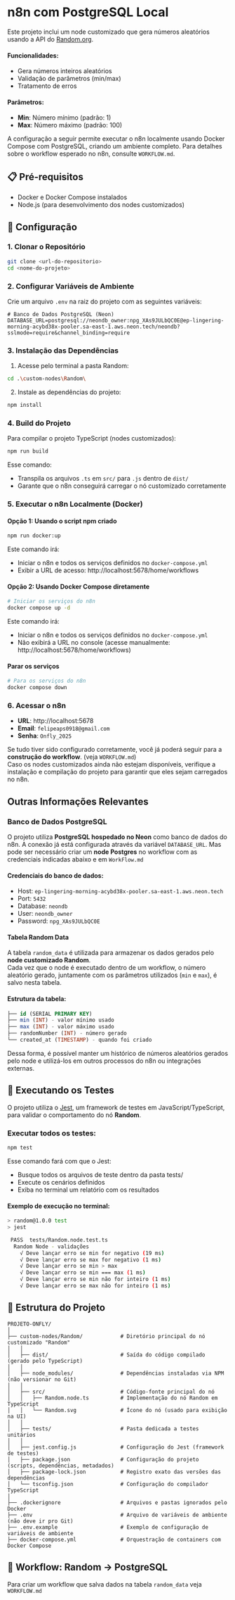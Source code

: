 # n8n com PostgreSQL Local

Este projeto inclui um node customizado que gera números aleatórios usando a API do [Random.org](https://www.random.org/).

#### Funcionalidades:
- Gera números inteiros aleatórios
- Validação de parâmetros (min/max)
- Tratamento de erros

#### Parâmetros:
- **Min**: Número mínimo (padrão: 1)
- **Max**: Número máximo (padrão: 100)

A configuração a seguir permite executar o n8n localmente usando Docker Compose com PostgreSQL, criando um ambiente completo. Para detalhes sobre o workflow esperado no n8n, consulte `WORKFLOW.md`.

## 📋 Pré-requisitos

- Docker e Docker Compose instalados
- Node.js (para desenvolvimento dos nodes customizados)

## 🚀 Configuração

### 1. Clonar o Repositório
```bash
git clone <url-do-repositorio>
cd <nome-do-projeto>
```

### 2. Configurar Variáveis de Ambiente

Crie um arquivo `.env` na raiz do projeto com as seguintes variáveis:

```env
# Banco de Dados PostgreSQL (Neon)
DATABASE_URL=postgresql://neondb_owner:npg_XAs9JULbQC0E@ep-lingering-morning-acybd38x-pooler.sa-east-1.aws.neon.tech/neondb?sslmode=require&channel_binding=require
```
### 3. Instalação das Dependências

1. Acesse pelo terminal a pasta Random:
```bash
cd .\custom-nodes\Random\
```

2. Instale as dependências do projeto:
```bash
npm install
```

### 4. Build do Projeto

Para compilar o projeto TypeScript (nodes customizados):

```bash
npm run build
```

Esse comando:
- Transpila os arquivos `.ts` em `src/` para `.js` dentro de `dist/`
- Garante que o n8n conseguirá carregar o nó customizado corretamente

### 5. Executar o n8n Localmente (Docker)

#### Opção 1: Usando o script npm criado
```bash
npm run docker:up
```

Este comando irá:
- Iniciar o n8n e todos os serviços definidos no `docker-compose.yml`
- Exibir a URL de acesso: http://localhost:5678/home/workflows

#### Opção 2: Usando Docker Compose diretamente

```bash
# Iniciar os serviços do n8n
docker compose up -d
```

Este comando irá:
- Iniciar o n8n e todos os serviços definidos no `docker-compose.yml`
- Não exibirá a URL no console (acesse manualmente: http://localhost:5678/home/workflows)
  
#### Parar os serviços
```bash
# Para os serviços do n8n
docker compose down
```

### 6. Acessar o n8n

- **URL**: http://localhost:5678
- **Email**: `felipeaps0918@gmail.com`
- **Senha**: `Onfly_2025`

Se tudo tiver sido configurado corretamente, você já poderá seguir para a **construção do workflow**. (veja `WORKFLOW.md`)  
Caso os nodes customizados ainda não estejam disponíveis, verifique a instalação e compilação do projeto para garantir que eles sejam carregados no n8n.

## Outras Informações Relevantes

### Banco de Dados PostgreSQL

O projeto utiliza **PostgreSQL hospedado no Neon** como banco de dados do n8n. A conexão já está configurada através da variável `DATABASE_URL`. Mas pode ser necessário criar um **node Postgres** no workflow com as credenciais indicadas abaixo e em `WorkFlow.md` 

#### Credenciais do banco de dados:

- Host: `ep-lingering-morning-acybd38x-pooler.sa-east-1.aws.neon.tech`
- Port: `5432`
- Database: `neondb`
- User: `neondb_owner`
- Password: `npg_XAs9JULbQC0E`

#### Tabela Random Data

A tabela `random_data` é utilizada para armazenar os dados gerados pelo **node customizado Random**.  
Cada vez que o node é executado dentro de um workflow, o número aleatório gerado, juntamente com os parâmetros utilizados (`min` e `max`), é salvo nesta tabela.

#### Estrutura da tabela:
```sql
├── id (SERIAL PRIMARY KEY)
├── min (INT) - valor mínimo usado
├── max (INT) - valor máximo usado  
├── randomNumber (INT) - número gerado
└── created_at (TIMESTAMP) - quando foi criado
```

Dessa forma, é possível manter um histórico de números aleatórios gerados pelo node e utilizá-los em outros processos do n8n ou integrações externas.
  
## 🧪 Executando os Testes

O projeto utiliza o [Jest](https://jestjs.io/), um framework de testes em JavaScript/TypeScript, para validar o comportamento do nó **Random**.

### Executar todos os testes:
```bash
npm test
```
Esse comando fará com que o Jest:
- Busque todos os arquivos de teste dentro da pasta tests/
- Execute os cenários definidos
- Exiba no terminal um relatório com os resultados

#### Exemplo de execução no terminal:
```bash
> random@1.0.0 test
> jest

 PASS  tests/Random.node.test.ts
  Random Node - validações
    √ Deve lançar erro se min for negativo (19 ms)
    √ Deve lançar erro se max for negativo (1 ms)
    √ Deve lançar erro se min > max
    √ Deve lançar erro se min === max (1 ms)
    √ Deve lançar erro se min não for inteiro (1 ms)
    √ Deve lançar erro se max não for inteiro (1 ms)
```
## 📁 Estrutura do Projeto

```
PROJETO-ONFLY/
│
├── custom-nodes/Random/            # Diretório principal do nó customizado "Random"
│   │
│   ├── dist/                       # Saída do código compilado (gerado pelo TypeScript)
│   │
│   ├── node_modules/               # Dependências instaladas via NPM (não versionar no Git)
│   │
│   ├── src/                        # Código-fonte principal do nó
│   │   ├── Random.node.ts          # Implementação do nó Random em TypeScript
│   │   └── Random.svg              # Ícone do nó (usado para exibição na UI)
│   │
│   ├── tests/                      # Pasta dedicada a testes unitários
│   │
│   ├── jest.config.js              # Configuração do Jest (framework de testes)
│   ├── package.json                # Configuração do projeto (scripts, dependências, metadados)
│   ├── package-lock.json           # Registro exato das versões das dependências
│   └── tsconfig.json               # Configuração do compilador TypeScript
│
├── .dockerignore                   # Arquivos e pastas ignorados pelo Docker
├── .env                            # Arquivo de variáveis de ambiente (não deve ir pro Git)
├── .env.example                    # Exemplo de configuração de variáveis de ambiente
├── docker-compose.yml              # Orquestração de containers com Docker Compose

```

## 🔄 Workflow: Random → PostgreSQL

Para criar um workflow que salva dados na tabela `random_data` veja `WORKFLOW.md`
